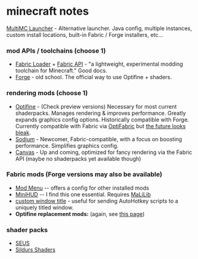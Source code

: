# minecraft notes

[MultiMC Launcher](https://multimc.org/) - Alternative launcher.  Java config, multiple instances, custom install locations, built-in Fabric / Forge installers, etc...

### mod APIs / toolchains (choose 1)
- [Fabric Loader](https://fabricmc.net/) + 
  [Fabric API](https://www.curseforge.com/minecraft/mc-mods/fabric-api) - "a lightweight, experimental modding toolchain for Minecraft." Good docs.
- [Forge](https://forums.minecraftforge.net/) - old school. The official way to use Optifine + shaders.
### rendering mods (choose 1)
- [Optifine](https://optifine.net) - (Check preview versions) Necessary for most current shaderpacks. Manages rendering & improves performance.  Greatly expands graphics config options. Historically compatible with Forge. Currently compatible with Fabric via [OptiFabric](https://www.curseforge.com/minecraft/mc-mods/optifabric) but [the future looks bleak](https://gist.github.com/LambdAurora/1f6a4a99af374ce500f250c6b42e8754).
- [Sodium]() - Newcomer, Fabric-compatible, with a focus on boosting performance.  Simplifies graphics config.
- [Canvas]() - Up and coming, optimized for fancy rendering via the Fabric API (maybe no shaderpacks yet available though)

### Fabric mods (Forge versions may also be available)
- [Mod Menu](https://www.curseforge.com/minecraft/mc-mods/modmenu) -- offers a config for other installed mods
- [MiniHUD](https://www.curseforge.com/minecraft/mc-mods/minihud) -- I find this one essential.  Requires [MaLiLib](https://www.curseforge.com/minecraft/mc-mods/malilib)
- [custom window title](https://www.curseforge.com/minecraft/mc-mods/custom-window-title) - useful for sending AutoHotkey scripts to a uniquely titled window.
- __Optifine replacement mods:__ (again, see [this page](https://gist.github.com/LambdAurora/1f6a4a99af374ce500f250c6b42e8754))
### shader packs
- [SEUS](https://www.sonicether.com/seus/)
- [Sildurs Shaders](https://sildurs-shaders.github.io)
